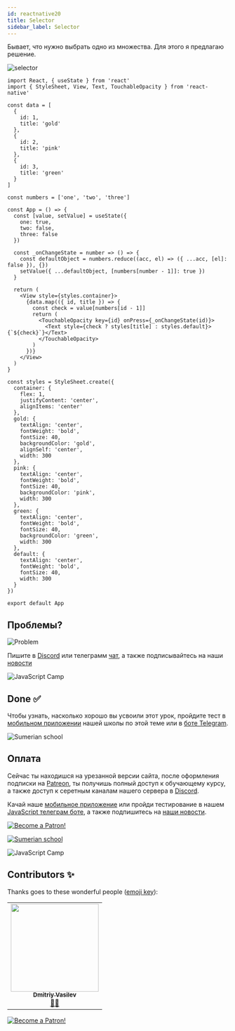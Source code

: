 ```yaml
---
id: reactnative20
title: Selector
sidebar_label: Selector
---
```


Бывает, что нужно выбрать одно из множества. Для этого я предлагаю решение.

![selector](https://miro.medium.com/max/4800/1*egojVEXa1_MOTvg521DsOg.gif)

```SnackPlayer name=index.js
import React, { useState } from 'react'
import { StyleSheet, View, Text, TouchableOpacity } from 'react-native'

const data = [
  {
    id: 1,
    title: 'gold'
  },
  {
    id: 2,
    title: 'pink'
  },
  {
    id: 3,
    title: 'green'
  }
]

const numbers = ['one', 'two', 'three']

const App = () => {
  const [value, setValue] = useState({
    one: true,
    two: false,
    three: false
  })

  const _onChangeState = number => () => {
    const defaultObject = numbers.reduce((acc, el) => ({ ...acc, [el]: false }), {})
    setValue({ ...defaultObject, [numbers[number - 1]]: true })
  }

  return (
    <View style={styles.container}>
      {data.map(({ id, title }) => {
        const check = value[numbers[id - 1]]
        return (
          <TouchableOpacity key={id} onPress={_onChangeState(id)}>
            <Text style={check ? styles[title] : styles.default}>{`${check}`}</Text>
          </TouchableOpacity>
        )
      })}
    </View>
  )
}

const styles = StyleSheet.create({
  container: {
    flex: 1,
    justifyContent: 'center',
    alignItems: 'center'
  },
  gold: {
    textAlign: 'center',
    fontWeight: 'bold',
    fontSize: 40,
    backgroundColor: 'gold',
    alignSelf: 'center',
    width: 300
  },
  pink: {
    textAlign: 'center',
    fontWeight: 'bold',
    fontSize: 40,
    backgroundColor: 'pink',
    width: 300
  },
  green: {
    textAlign: 'center',
    fontWeight: 'bold',
    fontSize: 40,
    backgroundColor: 'green',
    width: 300
  },
  default: {
    textAlign: 'center',
    fontWeight: 'bold',
    fontSize: 40,
    width: 300
  }
})

export default App
```

## Проблемы?

![Problem](https://media.giphy.com/media/xTiTnGeUsWOEwsGoG4/giphy.gif)

Пишите в [Discord](https://discord.gg/6GDAfXn) или телеграмм [чат](https://t.me/jscampapp), а также подписывайтесь на наши [новости](https://t.me/javascriptapp)

![JavaScript Camp](/img/bandlink.png)

## Done ✅

Чтобы узнать, насколько хорошо вы усвоили этот урок, пройдите тест в [мобильном приложении](http://onelink.to/njhc95) нашей школы по этой теме или в [боте Telegram](https://t.me/javascriptcamp_bot).

![Sumerian school](/img/app.jpg)

## Оплата

Сейчас ты находишся на урезанной версии сайта, после оформления подписки на [Patreon](https://www.patreon.com/javascriptcamp), ты получишь полный доступ к обучающему курсу, а также доступ к серетным каналам нашего сервера в [Discord](https://discord.gg/6GDAfXn).  

Качай наше [мобильное приложение](http://onelink.to/njhc95) или пройди тестирование в нашем [JavaScript телеграм боте](https://t.me/javascriptcamp_bot), а также подпишитесь на [наши новости](https://t.me/javascriptapp).

[![Become a Patron!](/img/logo/patreon.jpg)](https://www.patreon.com/bePatron?u=31769291)


[![Sumerian school](/img/app.jpg)](http://onelink.to/njhc95)

![JavaScript Camp](/img/bandlink.png)


## Contributors ✨

Thanks goes to these wonderful people ([emoji key](https://allcontributors.org/docs/en/emoji-key)):

<table>
  <tr>
    <td align="center"><a href="https://fullstackserverless.github.io/"><img src="https://avatars0.githubusercontent.com/u/6774813?v=4?s=200" width="200px;" alt=""/><br /><sub><b>Dmitriy Vasilev</b></sub></a><br /> <a href="https://github.com/gHashTag/react-native-village/commits?author=gHashTag" title="Documentation">📖💲</a></td>
  </tr>
</table>

[![Become a Patron!](/img/logo/patreon.jpg)](https://www.patreon.com/bePatron?u=31769291)

